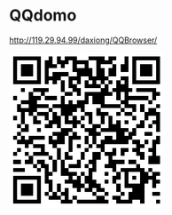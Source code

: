 # QQdomo
http://119.29.94.99/daxiong/QQBrowser/



![6](https://github.com/zzzkun/QQdomo/blob/master/1533111267.png)
